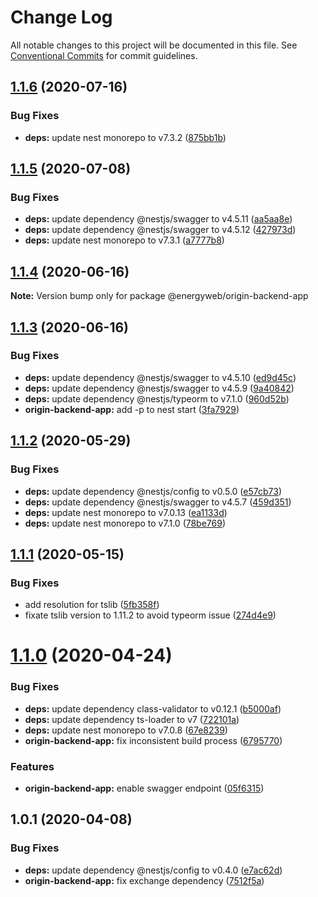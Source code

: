 # Change Log

All notable changes to this project will be documented in this file. See
[Conventional Commits](https://conventionalcommits.org) for commit guidelines.

## [1.1.6](https://github.com/energywebfoundation/origin/compare/@energyweb/origin-backend-app@1.1.5...@energyweb/origin-backend-app@1.1.6) (2020-07-16)

### Bug Fixes

-   **deps:** update nest monorepo to v7.3.2
    ([875bb1b](https://github.com/energywebfoundation/origin/commit/875bb1b17fee5647d921f6771a58a4aa55aec59d))

## [1.1.5](https://github.com/energywebfoundation/origin/compare/@energyweb/origin-backend-app@1.1.4...@energyweb/origin-backend-app@1.1.5) (2020-07-08)

### Bug Fixes

-   **deps:** update dependency @nestjs/swagger to v4.5.11
    ([aa5aa8e](https://github.com/energywebfoundation/origin/commit/aa5aa8ee66485206df97c99f8bd112dc77329206))
-   **deps:** update dependency @nestjs/swagger to v4.5.12
    ([427973d](https://github.com/energywebfoundation/origin/commit/427973dcd91cb0c07c3f135c637256bc2d8cc4be))
-   **deps:** update nest monorepo to v7.3.1
    ([a7777b8](https://github.com/energywebfoundation/origin/commit/a7777b85aa0c56df661b1b3f24467cc8e95b2051))

## [1.1.4](https://github.com/energywebfoundation/origin/compare/@energyweb/origin-backend-app@1.1.3...@energyweb/origin-backend-app@1.1.4) (2020-06-16)

**Note:** Version bump only for package @energyweb/origin-backend-app

## [1.1.3](https://github.com/energywebfoundation/origin/compare/@energyweb/origin-backend-app@1.1.2...@energyweb/origin-backend-app@1.1.3) (2020-06-16)

### Bug Fixes

-   **deps:** update dependency @nestjs/swagger to v4.5.10
    ([ed9d45c](https://github.com/energywebfoundation/origin/commit/ed9d45c9e653a9cf1b0e762616ef60decbdcf5c6))
-   **deps:** update dependency @nestjs/swagger to v4.5.9
    ([9a40842](https://github.com/energywebfoundation/origin/commit/9a408422324094041700053cc92b47faf040f5f1))
-   **deps:** update dependency @nestjs/typeorm to v7.1.0
    ([960d52b](https://github.com/energywebfoundation/origin/commit/960d52b0dde4709bf6da1dcf4e317f445a6c76be))
-   **origin-backend-app:** add -p to nest start
    ([3fa7929](https://github.com/energywebfoundation/origin/commit/3fa7929bd30860e995f65fa02ba52fa5d9feea8f))

## [1.1.2](https://github.com/energywebfoundation/origin/compare/@energyweb/origin-backend-app@1.1.1...@energyweb/origin-backend-app@1.1.2) (2020-05-29)

### Bug Fixes

-   **deps:** update dependency @nestjs/config to v0.5.0
    ([e57cb73](https://github.com/energywebfoundation/origin/commit/e57cb73efa867020dcd4414a0ad4694995a42a80))
-   **deps:** update dependency @nestjs/swagger to v4.5.7
    ([459d351](https://github.com/energywebfoundation/origin/commit/459d351dad5bc870401403b104c2c54f3b9b9164))
-   **deps:** update nest monorepo to v7.0.13
    ([ea1133d](https://github.com/energywebfoundation/origin/commit/ea1133dd1efdcad9083b19b622884918dd802bee))
-   **deps:** update nest monorepo to v7.1.0
    ([78be769](https://github.com/energywebfoundation/origin/commit/78be769e5b1f8a27e16bb65ff2c879b20a03bce8))

## [1.1.1](https://github.com/energywebfoundation/origin/compare/@energyweb/origin-backend-app@1.1.0...@energyweb/origin-backend-app@1.1.1) (2020-05-15)

### Bug Fixes

-   add resolution for tslib
    ([5fb358f](https://github.com/energywebfoundation/origin/commit/5fb358ffe444708ccb5a5b416968fc9f6b12d9a8))
-   fixate tslib version to 1.11.2 to avoid typeorm issue
    ([274d4e9](https://github.com/energywebfoundation/origin/commit/274d4e9717f4c8f4b258a56331724330dcc3685b))

# [1.1.0](https://github.com/energywebfoundation/origin/compare/@energyweb/origin-backend-app@1.0.1...@energyweb/origin-backend-app@1.1.0) (2020-04-24)

### Bug Fixes

-   **deps:** update dependency class-validator to v0.12.1
    ([b5000af](https://github.com/energywebfoundation/origin/commit/b5000af21eb1bc8e1df1eb85cac636cfe5e31adc))
-   **deps:** update dependency ts-loader to v7
    ([722101a](https://github.com/energywebfoundation/origin/commit/722101a02d82ea125f011de23cd1232e82e7db47))
-   **deps:** update nest monorepo to v7.0.8
    ([67e8239](https://github.com/energywebfoundation/origin/commit/67e823940e8c671790acbd106af0dc479ec9c23d))
-   **origin-backend-app:** fix inconsistent build process
    ([6795770](https://github.com/energywebfoundation/origin/commit/6795770702f1fa52260c9a1c4a6631b2be7ffb05))

### Features

-   **origin-backend-app:** enable swagger endpoint
    ([05f6315](https://github.com/energywebfoundation/origin/commit/05f6315717de5b122fd3899114b36de998b8cba7))

## 1.0.1 (2020-04-08)

### Bug Fixes

-   **deps:** update dependency @nestjs/config to v0.4.0
    ([e7ac62d](https://github.com/energywebfoundation/origin/commit/e7ac62d728b854cb95b5c9293bc0be70d66aa0f8))
-   **origin-backend-app:** fix exchange dependency
    ([7512f5a](https://github.com/energywebfoundation/origin/commit/7512f5ac525e9cf7030a4b995f3705dc0ec1623b))
